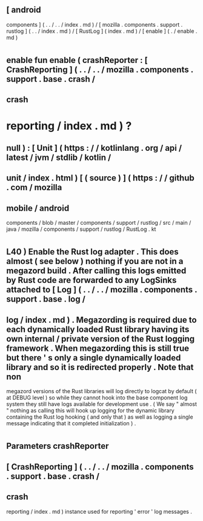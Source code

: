 [
android
-
components
]
(
.
.
/
.
.
/
index
.
md
)
/
[
mozilla
.
components
.
support
.
rustlog
]
(
.
.
/
index
.
md
)
/
[
RustLog
]
(
index
.
md
)
/
[
enable
]
(
.
/
enable
.
md
)
#
enable
fun
enable
(
crashReporter
:
[
CrashReporting
]
(
.
.
/
.
.
/
mozilla
.
components
.
support
.
base
.
crash
/
-
crash
-
reporting
/
index
.
md
)
?
=
null
)
:
[
Unit
]
(
https
:
/
/
kotlinlang
.
org
/
api
/
latest
/
jvm
/
stdlib
/
kotlin
/
-
unit
/
index
.
html
)
[
(
source
)
]
(
https
:
/
/
github
.
com
/
mozilla
-
mobile
/
android
-
components
/
blob
/
master
/
components
/
support
/
rustlog
/
src
/
main
/
java
/
mozilla
/
components
/
support
/
rustlog
/
RustLog
.
kt
#
L40
)
Enable
the
Rust
log
adapter
.
This
does
almost
(
see
below
)
nothing
if
you
are
not
in
a
megazord
build
.
After
calling
this
logs
emitted
by
Rust
code
are
forwarded
to
any
LogSinks
attached
to
[
Log
]
(
.
.
/
.
.
/
mozilla
.
components
.
support
.
base
.
log
/
-
log
/
index
.
md
)
.
Megazording
is
required
due
to
each
dynamically
loaded
Rust
library
having
its
own
internal
/
private
version
of
the
Rust
logging
framework
.
When
megazording
this
is
still
true
but
there
'
s
only
a
single
dynamically
loaded
library
and
so
it
is
redirected
properly
.
Note
that
non
-
megazord
versions
of
the
Rust
libraries
will
log
directly
to
logcat
by
default
(
at
DEBUG
level
)
so
while
they
cannot
hook
into
the
base
component
log
system
they
still
have
logs
available
for
development
use
.
(
We
say
"
almost
"
nothing
as
calling
this
will
hook
up
logging
for
the
dynamic
library
containing
the
Rust
log
hooking
(
and
only
that
)
as
well
as
logging
a
single
message
indicating
that
it
completed
initialization
)
.
#
#
#
Parameters
crashReporter
-
[
CrashReporting
]
(
.
.
/
.
.
/
mozilla
.
components
.
support
.
base
.
crash
/
-
crash
-
reporting
/
index
.
md
)
instance
used
for
reporting
'
error
'
log
messages
.
